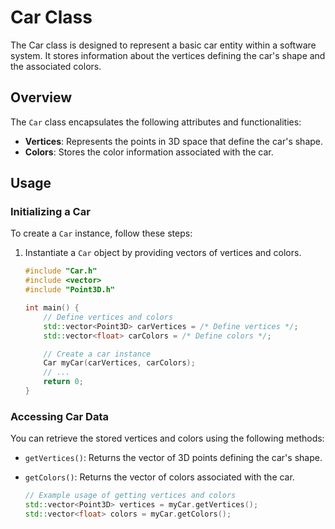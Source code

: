 # Car Class

The Car class is designed to represent a basic car entity within a software system. It stores information about the vertices defining the car's shape and the associated colors.

## Overview

The `Car` class encapsulates the following attributes and functionalities:

- **Vertices**: Represents the points in 3D space that define the car's shape.
- **Colors**: Stores the color information associated with the car.

## Usage

### Initializing a Car

To create a `Car` instance, follow these steps:

1. Instantiate a `Car` object by providing vectors of vertices and colors.

    ```cpp
    #include "Car.h"
    #include <vector>
    #include "Point3D.h"

    int main() {
        // Define vertices and colors
        std::vector<Point3D> carVertices = /* Define vertices */;
        std::vector<float> carColors = /* Define colors */;

        // Create a car instance
        Car myCar(carVertices, carColors);
        // ...
        return 0;
    }
    ```

### Accessing Car Data

You can retrieve the stored vertices and colors using the following methods:

- `getVertices()`: Returns the vector of 3D points defining the car's shape.
- `getColors()`: Returns the vector of colors associated with the car.

    ```cpp
    // Example usage of getting vertices and colors
    std::vector<Point3D> vertices = myCar.getVertices();
    std::vector<float> colors = myCar.getColors();
    ```
